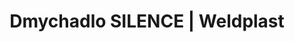 ---
Filename: "dmychadlo-silence"
Link: "file:/Users/vinayakpatel/Downloads/www.weldplast.cz/dmychadlo-silence"
product_name: "Dmychadlo SILENCE3 x 400 V / 50 Hz, 4700 l/ min, 1kPa"
product_id: "Obj. číslo:103.507"
title: "Dmychadlo SILENCE | Weldplast"
product_desc: "Středotlaké dmychadlo Leister SILENCE dosahuje velmi nízké hlučnosti 61 dB(A). Se správným příslušenstvím může zásobovat několik ohřívačů vzduchu Leister. Je vhodné pro odsávání svařovacích plynů a par, ventilaci akvárií a nádrží, dopravu granulovaných a sypkých materiálů, vakuum pro sítotiskové stroje a odsávací stoly.Kompaktní a výkonnéNízká hlučnostBezuhlíkový motor pro nepřetržitý provozMůže zásobovat několik ohřívačů vzduchuLze ho namontovat v jakékoliv pozici"
product_specs: "Značka konformity, Třída ochrany I, Třída ochrany (IEC 60529)IP 54, NapětíV~3 x 400, PříkonW250, FrekvenceHz50, Průtok vzduchul/min4700, Statický tlakPa1,4, Úroveň hlučnosti LpAdB61, Rozměry (D x Š x V)mm289 x 280 x 280, Hmotnostkg9, Výstupní otvor (vnější ø)ø mm60, Vstupní otvor (vnější)ø mm80, Max. teplota prostředí°C60, Max. vstupní teplota vzduchu°C200"
product_downloads: "SILENCE - produktový list stáhnout , ASO, SILENCE, RBR - manuál CZ_SK stáhnout , TECHNOLOGIE HORKÉHO VZDUCHU - katalog stáhnout"
href: "https://www.weldplast.cz/files/silence-produktovy-list.pdf, https://www.weldplast.cz/files/silence-produktovy-list.pdf, https://www.weldplast.cz/files/aso-silence-rbr-cz-sk.pdf, https://www.weldplast.cz/files/aso-silence-rbr-cz-sk.pdf, https://www.weldplast.cz/files/katalog-ph-web.pdf, https://www.weldplast.cz/files/katalog-ph-web.pdf"
p_desc_2: "Středotlaké dmychadlo Leister SILENCE dosahuje velmi nízké hlučnosti 61 dB(A). Se správným příslušenstvím může zásobovat několik ohřívačů vzduchu Leister. Je vhodné pro odsávání svařovacích plynů a par, ventilaci akvárií a nádrží, dopravu granulovaných a sypkých materiálů, vakuum pro sítotiskové stroje a odsávací stoly.Kompaktní a výkonnéNízká hlučnostBezuhlíkový motor pro nepřetržitý provozMůže zásobovat několik ohřívačů vzduchuLze ho namontovat v jakékoliv pozici"
accessories: "Klapka regulace vzduchu, ø 60/62 mm, ovládaná tlak. vzduchemKlapka regulace vzduchu, ø 60/62 mm, ručníFiltr sání, nerez (SILENCE)Adaptér, 1x vstup ø 38 mm, 2x výstup ø 38 mmAdaptér, 1x vstup ø 62 mm, 2x výstup ø 38 mmAdaptér, 1x vstup ø 62 mm, 1x výstup ø 38 mmHadice vzduchová, ø 60 mm, PVCSpona hadice, ø 60 mmAdaptér, 1x vstup ø 60 mm, 2x výstup ø 60 mmZátka plastová, ø 60 mmFrekvenční měnič M 100-012230 V / do 750 W (ROBUST,SILENCE,ASO), Dmychadlo RBRrecirkulace 350°C s přírubami 18 000 l/minDmychadlo AIRPACK400 V / 50 Hz, 3500 l / min, 29 kPaDmychadlo ASO230 V / 50 Hz, 13 500 l/min, 1,6 kPaDmychadlo ASO3 x 400 V / 50Hz, 13 500 l/min, 1,6 kPaDmychadlo SILENCE230 V / 50 Hz, 4700 l / min, 1 kPaDmychadlo ROBUST230 V / 50 Hz, 1200 l/min, 8 kPa, s kabelem 3 m a eurozástrčkouDmychadlo ROBUST3 x 400 V / 50 Hz, 1200 l/min, 8 kPa"
similar_products: "Dmychadlo RBRrecirkulace 350°C s přírubami 18 000 l/minDmychadlo AIRPACK400 V / 50 Hz, 3500 l / min, 29 kPaDmychadlo ASO230 V / 50 Hz, 13 500 l/min, 1,6 kPaDmychadlo ASO3 x 400 V / 50Hz, 13 500 l/min, 1,6 kPaDmychadlo SILENCE230 V / 50 Hz, 4700 l / min, 1 kPaDmychadlo ROBUST230 V / 50 Hz, 1200 l/min, 8 kPa, s kabelem 3 m a eurozástrčkouDmychadlo ROBUST3 x 400 V / 50 Hz, 1200 l/min, 8 kPa"
---